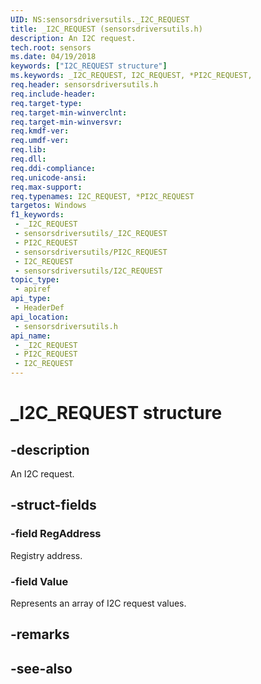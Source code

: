 ```yaml
---
UID: NS:sensorsdriversutils._I2C_REQUEST
title: _I2C_REQUEST (sensorsdriversutils.h)
description: An I2C request.
tech.root: sensors
ms.date: 04/19/2018
keywords: ["I2C_REQUEST structure"]
ms.keywords: _I2C_REQUEST, I2C_REQUEST, *PI2C_REQUEST,
req.header: sensorsdriversutils.h
req.include-header: 
req.target-type: 
req.target-min-winverclnt: 
req.target-min-winversvr: 
req.kmdf-ver: 
req.umdf-ver: 
req.lib: 
req.dll: 
req.ddi-compliance: 
req.unicode-ansi: 
req.max-support: 
req.typenames: I2C_REQUEST, *PI2C_REQUEST
targetos: Windows
f1_keywords:
 - _I2C_REQUEST
 - sensorsdriversutils/_I2C_REQUEST
 - PI2C_REQUEST
 - sensorsdriversutils/PI2C_REQUEST
 - I2C_REQUEST
 - sensorsdriversutils/I2C_REQUEST
topic_type:
 - apiref
api_type:
 - HeaderDef
api_location:
 - sensorsdriversutils.h
api_name:
 - _I2C_REQUEST
 - PI2C_REQUEST
 - I2C_REQUEST
---
```


# _I2C_REQUEST structure


## -description

An I2C request.

## -struct-fields

### -field RegAddress

Registry address.

### -field Value

Represents an array of I2C request values.

## -remarks

## -see-also


